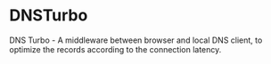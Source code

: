 # DNSTurbo
DNS Turbo - A middleware between browser and local DNS client, to optimize the records according to the connection latency.
